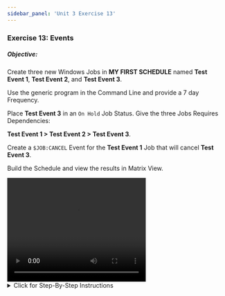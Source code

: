 ```yaml
---
sidebar_panel: 'Unit 3 Exercise 13'
---
```


### Exercise 13: Events
##### Objective:

Create three new Windows Jobs in **MY FIRST SCHEDULE** named **Test Event 1**, **Test Event 2**, and **Test Event 3**. 

Use the generic program in the Command Line and provide a 7 day Frequency. 

Place **Test Event 3** in an ```On Hold``` Job Status. Give the three Jobs Requires Dependencies:

**Test Event 1 > Test Event 2 > Test Event 3**.

Create a ```$JOB:CANCEL``` Event for the **Test Event 1** Job that will cancel **Test Event 3**.

Build the Schedule and view the results in Matrix View.


<div>
<video width="320" height="240" controls>
  <source src="videobasic/U3E13.mp4" type="video/mp4"></source>
Your browser does not support the video tag.
</video>
</div>

<details>

<summary>Click for Step-By-Step Instructions</summary>

1.	Create the Schedules/Jobs
    *	Under the **Administration** topic, Double-Click on **Job Master**. 
    *	In the **Schedule** drop-down list, select **My First Schedule**.
    *	On the **Job Master Toolbar**, click the **Add** button. 
    *	In the **Name** textbox, enter **Test Event 1**.
    *	In the **Job Type** drop-down list, select **Windows**.
    *	In the P**rimary Machine** drop-down list, select the **SMATraining** machine for the Job to run on. 
    *	In the User ID drop-down list, select ```SMATRAINING\SMAUSER``` 
    *	In the Command Line, type Ctrl + F and Double-Click on the command that looks like this:  
    ```
    “[[PathWindows]]\genericp.exe” –t[[RUNTIME]]
    ```  
    *	Click the **Save** button.
    *	Click the **Frequency** tab.
    *	Within the **Frequency list** frame, click the **Add** button.
    *	Click inside the option button to **Use existing Frequency**.
    *	In the **Frequency** drop-down list, select **Mon-Sun-O**.
    *	Click **Next**.
    *	Click the **Finish** button.
    *	On the **Job Master Toolbar**, click the **Copy** button. 
    *	Name the Job **Test Event 2**.
    *	Click OK.
    *	On the **Job Master Toolbar**, click the **Copy** button. 
    *	Name the Job **Test Event 3**.
    *	Click **OK**.
    *	Click the **Frequency** tab.
    *	In the **Job Build Status** frame, select **On Hold**.
    *	Click the **Save** button.
    *	Close the **Job Master**.
    *	Under the **Administration** topic, Double-Click on **Workflow Designer**.
    *	In the Select Schedule list, select My First Schedule.
    *	Click the Add Dependency tool.
    *	Click **Test Event 1**, then **Test Event 2** to create a **Requires dependency**.
    *	Click **Test Event 2**, then **Test Event 3** to create a **Requires dependency**.
2.	Create the Events
    *	From the **Workflow Designer**, Right-Click **Test Event 1** and select **Edit**.
    *	Click on the **Events** tab.
    *	In the **Events** frame, click the **Add** button. 
    *	In the **Event Definition Wizard**, under **Send Event on** select the option button for **Job Status**. 
    *	Click the **Next** button.
    *	In the **Job Status** drop-down list, select Finished **OK**.
    *	Click the **Next** button.
    *	In the **Event Template** drop-down list, select the ```$JOB:CANCEL Event```. 

:::note Example:

```
$JOB:CANCEL,<Schedule date>,<Schedule name>,<Job name>
```        
* ```<Schedule date>``` needs to be replaced with either ```CURRENT```, ```[[$DATE]]```, or ```[[$SCHEDULE DATE]]```  
* ```<Schedule name>``` needs to be replaced with either the **full name of the Schedule the Job is in**, or ```[[$SCHEDULE NAME]]```  
* ```<Job name>``` needs to be replaced with **the name of the Job this Event is going to cancel**  
* Your Event should look like this: 

```
[[$SCHEDULE DATE]],[[$SCHEDULE NAME]],Test Event 3
```

:::

* Click the **Finish** button.  
* Close the **Job Master** and the **Workflow Designer** tabs.  
* Open one of the **operations views** and check if **My First Schedule** is **In Process** 
:::note
Cancel the Jobs if My First Schedule is not Completed 
:::
* **Build the Schedule** (Released) and watch it process.  
* Use either **List** or **Matrix** views in **Enterprise Manager** or use **Solution Manager**.  

</details>